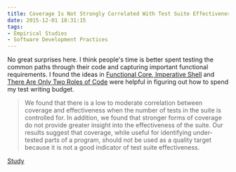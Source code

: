 ```yaml
---
title: Coverage Is Not Strongly Correlated With Test Suite Effectiveness
date: 2015-12-01 18:31:15
tags:
- Empirical Studies
- Software Development Practices
---
```

No great surprises here.  I think people's time is better spent testing the common paths through their code and capturing important functional requirements.  I found the ideas in [Functional Core, Imperative Shell](https://www.destroyallsoftware.com/screencasts/catalog/functional-core-imperative-shell) and [There Are Only Two Roles of Code](http://simpleprogrammer.com/2012/10/21/there-are-only-two-roles-of-code/) were helpful in figuring out how to spend my test writing budget.

> We found that there is a low to moderate correlation between coverage and effectiveness when the number of tests in the suite is controlled for. In addition, we found that stronger forms of coverage do not provide greater insight into the effectiveness of the suite. Our results suggest that coverage, while useful for identifying under-tested parts of a program, should not be used as a quality target because it is not a good indicator of test suite effectiveness.

[Study](http://www.linozemtseva.com/research/2014/icse/coverage/)